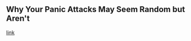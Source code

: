 ## Why Your Panic Attacks May Seem Random but Aren't

[link](https://www.psychologytoday.com/intl/blog/understanding-the-anxious-mind/202102/why-your-panic-attacks-may-seem-random-arent)
